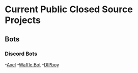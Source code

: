 # Current Public Closed Source Projects
## Bots
### Discord Bots
-[Axel](https://discordbots.org/bot/349573743343042560)
-[Waffle Bot](https://discordbots.org/bot/353699327597608972)
-[DIPboy](https://discordbots.org/bot/319603147616157696)
